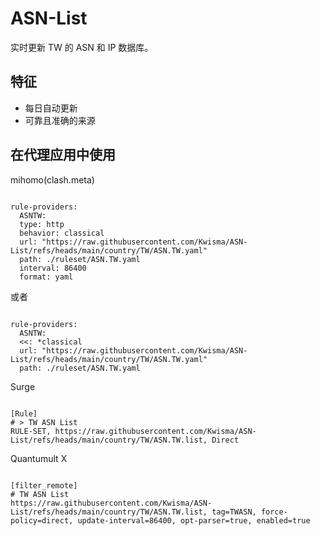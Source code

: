 
# ASN-List
    
实时更新 TW 的 ASN 和 IP 数据库。
    
## 特征
    
- 每日自动更新
- 可靠且准确的来源
    
## 在代理应用中使用
    
mihomo(clash.meta)
   
<pre><code class="language-javascript">
rule-providers:
  ASNTW:
  type: http
  behavior: classical
  url: "https://raw.githubusercontent.com/Kwisma/ASN-List/refs/heads/main/country/TW/ASN.TW.yaml"
  path: ./ruleset/ASN.TW.yaml
  interval: 86400
  format: yaml
</code></pre>

或者

<pre><code class="language-javascript">
rule-providers:
  ASNTW:
  <<: *classical
  url: "https://raw.githubusercontent.com/Kwisma/ASN-List/refs/heads/main/country/TW/ASN.TW.yaml"
  path: ./ruleset/ASN.TW.yaml
</code></pre>
    
Surge
    
<pre><code class="language-javascript">
[Rule]
# > TW ASN List
RULE-SET, https://raw.githubusercontent.com/Kwisma/ASN-List/refs/heads/main/country/TW/ASN.TW.list, Direct
</code></pre>
    
Quantumult X
    
<pre><code class="language-javascript">
[filter_remote]
# TW ASN List
https://raw.githubusercontent.com/Kwisma/ASN-List/refs/heads/main/country/TW/ASN.TW.list, tag=TWASN, force-policy=direct, update-interval=86400, opt-parser=true, enabled=true
</code></pre>
